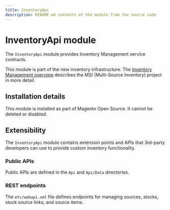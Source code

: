 ```yaml
---
title: InventoryApi
description: README.md contents of the module from the source code
---
```


# InventoryApi module

The `InventoryApi` module provides Inventory Management service contracts.

This module is part of the new inventory infrastructure. The
[Inventory Management overview](https://devdocs.magento.com/guides/v2.4/inventory/index.html)
describes the MSI (Multi-Source Inventory) project in more detail.

## Installation details

This module is installed as part of Magento Open Source. It cannot be deleted or disabled.

## Extensibility

The `InventoryApi` module contains extension points and APIs that 3rd-party developers
can use to provide custom inventory functionality.

### Public APIs

Public APIs are defined in the `Api` and `Api/Data` directories.

### REST endpoints

The `etc/webapi.xml` file defines endpoints for managing sources, stocks, stock source links, and source items.
